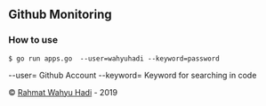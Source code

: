 ##  Github Monitoring
### How to use

 	$ go run apps.go  --user=wahyuhadi --keyword=password
	

 	
--user= Github Account 
--keyword=  Keyword for searching in code 
	
&copy; [Rahmat Wahyu Hadi](https://github.com/wahyuhadi/) - 2019